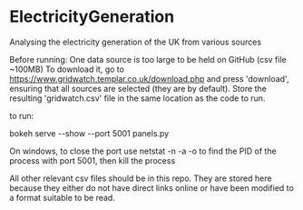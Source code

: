# ElectricityGeneration

Analysing the electricity generation of the UK from various sources

Before running:
One data source is too large to be held on GitHub (csv file ~100MB)
To download it, go to https://www.gridwatch.templar.co.uk/download.php and press 'download', ensuring that all sources are selected (they are by default).
Store the resulting 'gridwatch.csv' file in the same location as the code to run.

to run:

bokeh serve --show --port 5001 panels.py

On windows, to close the port use 
netstat -n -a -o
to find the PID of the process with port 5001, then kill the process

All other relevant csv files should be in this repo. They are stored here because they either do not have direct links online or have been modified to a format suitable to be read.
